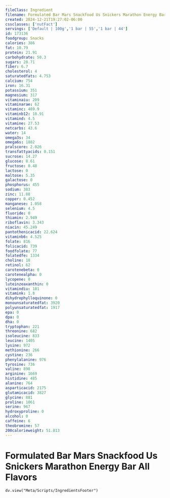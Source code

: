 ```yaml
---
fileClass: Ingredient
filename: Formulated Bar Mars Snackfood Us Snickers Marathon Energy Bar All Flavors
created: 2024-12-21T19:27:02-06:00
cssclasses: ['nutFact']
servings: ['Default | 100g','1 bar | 55','1 bar | 44']
id: 173136
foodgroup: Snacks
calories: 386
fat: 10.79
protein: 21.91
carbohydrate: 50.3
sugars: 28.71
fiber: 6.7
cholesterol: 4
saturatedfats: 4.753
calcium: 754
iron: 16.31
potassium: 351
magnesium: 317
vitaminaiu: 209
vitaminarae: 62
vitaminc: 489.9
vitaminb12: 10.91
vitamind: 4.5
vitamine: 27.53
netcarbs: 43.6
water: 14
omega3s: 34
omega6s: 1882
pralscore: 2.026
transfattyacids: 0.151
sucrose: 14.27
glucose: 8.61
fructose: 0.48
lactose: 0
maltose: 5.35
galactose: 0
phosphorus: 455
sodium: 383
zinc: 11.88
copper: 0.452
manganese: 1.058
selenium: 4.5
fluoride: 0
thiamin: 2.949
riboflavin: 3.343
niacin: 45.249
pantothenicacid: 22.624
vitaminb6: 4.525
folate: 816
folicacid: 739
foodfolate: 77
folatedfe: 1334
choline: 18
retinol: 62
carotenebeta: 0
carotenealpha: 0
lycopene: 0
luteinzeaxanthin: 0
vitamindiu: 181
vitamink: 1.8
dihydrophylloquinone: 0
monounsaturatedfat: 3920
polyunsaturatedfat: 1917
epa: 0
dpa: 0
dha: 0
tryptophan: 221
threonine: 682
isoleucine: 833
leucine: 1405
lysine: 972
methionine: 266
cystine: 236
phenylalanine: 976
tyrosine: 736
valine: 898
arginine: 1669
histidine: 485
alanine: 764
asparticacid: 2175
glutamicacid: 3827
glycine: 881
proline: 1061
serine: 967
hydroxyproline: 0
alcohol: 0
caffeine: 6
theobromine: 57
200calorieweight: 51.813
---
```


# Formulated Bar Mars Snackfood Us Snickers Marathon Energy Bar All Flavors

```dataviewjs
dv.view("Meta/Scripts/IngredientsFooter")
```